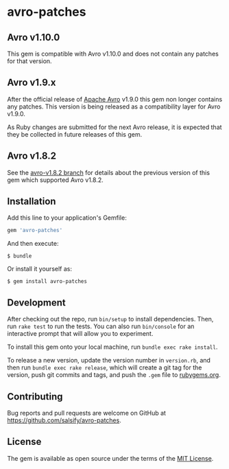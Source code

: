 # avro-patches

## Avro v1.10.0

This gem is compatible with Avro v1.10.0 and does not contain any patches for
that version.

## Avro v1.9.x

After the official release of [Apache Avro](https://avro.apache.org/) v1.9.0 this
gem non longer contains any patches. This version is being released as a compatibility
layer for Avro v1.9.0.

As Ruby changes are submitted for the next Avro release, it is expected that they
be collected in future releases of this gem.

## Avro v1.8.2

See the [avro-v1.8.2 branch](https://github.com/salsify/avro-patches/tree/avro-1.8.2)
for details about the previous version of this gem which supported Avro v1.8.2. 

## Installation

Add this line to your application's Gemfile:

```ruby
gem 'avro-patches'
```

And then execute:

    $ bundle

Or install it yourself as:

    $ gem install avro-patches

## Development

After checking out the repo, run `bin/setup` to install dependencies. Then,
run `rake test` to run the tests. You can also run `bin/console` for an
interactive prompt that will allow you to experiment.

To install this gem onto your local machine, run `bundle exec rake install`. 

To release a new version, update the version number in `version.rb`, and then
run `bundle exec rake release`, which will create a git tag for the version,
push git commits and tags, and push the `.gem` file to
[rubygems.org](https://rubygems.org).

## Contributing

Bug reports and pull requests are welcome on GitHub at
https://github.com/salsify/avro-patches.

## License

The gem is available as open source under the terms of the
[MIT License](http://opensource.org/licenses/MIT).

